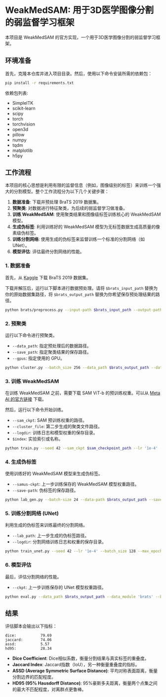 # WeakMedSAM: 用于3D医学图像分割的弱监督学习框架

本项目是 WeakMedSAM 的官方实现，一个用于3D医学图像分割的弱监督学习框架。

## 环境准备

首先，克隆本仓库并进入项目目录。然后，使用以下命令安装所需的依赖包：

```bash
pip install -r requirements.txt
```

依赖包列表:
- SimpleITK
- scikit-learn
- scipy
- torch
- torchvision
- open3d
- pillow
- numpy
- tqdm
- matplotlib
- h5py

## 工作流程

本项目的核心思想是利用有限的监督信息（例如，图像级别的标签）来训练一个强大的分割模型。整个工作流程分为以下几个关键步骤：

1.  **数据准备**: 下载并预处理 BraTS 2019 数据集。
2.  **预聚类**: 对数据进行特征聚类，为后续的弱监督学习做准备。
3.  **训练 WeakMedSAM**: 使用聚类结果和图像级标签训练核心的 WeakMedSAM 模型。
4.  **生成伪标签**: 利用训练好的 WeakMedSAM 模型为无标签数据生成高质量的像素级伪标签。
5.  **训练分割网络**: 使用生成的伪标签来监督训练一个标准的分割网络（如 UNet）。
6.  **模型评估**: 评估最终分割网络的性能。

### 1. 数据准备

首先，从 [Kaggle](https://www.kaggle.com/datasets/aryashah2k/brain-tumor-segmentation-brats-2019) 下载 BraTS 2019 数据集。

下载并解压后，运行以下脚本进行数据预处理。请将 `$brats_input_path` 替换为你的原始数据集路径，将 `$brats_output_path` 替换为你希望保存预处理结果的路径。

```bash
python brats/preprocess.py --input-path $brats_input_path --output-path $brats_output_path
```

### 2. 预聚类

运行以下命令进行预聚类。
- `--data_path`: 指定预处理后的数据路径。
- `--save_path`: 指定聚类结果的保存路径。
- `--gpus`: 指定使用的 GPU。

```bash
python cluster.py --batch_size 256 --data_path $brats_output_path --data_module brats --parent_classes 1 --child_classes 8 --save_path $cluster_file_path --gpus $gpus
```

### 3. 训练 WeakMedSAM

在训练 WeakMedSAM 之前，需要下载 SAM ViT-b 的预训练权重。可以从 [Meta AI 的官方链接](https://dl.fbaipublicfiles.com/segment_anything/sam_vit_b_01ec64.pth) 下载。

然后，运行以下命令开始训练。
- `--sam_ckpt`: SAM 预训练权重的路径。
- `--cluster_file`: 第二步生成的聚类文件路径。
- `--logdir`: 训练日志和模型权重的保存目录。
- `$index`: 实验索引或名称。

```bash
python train.py --seed 42 --sam_ckpt $sam_checkpoint_path --lr '1e-4' --batch_size 12 --max_epochs 10 --val_iters 3000 --index $index --data_path $brats_output_path --data_module brats --parent_classes 1 --child_classes 8 --child_weight 0.5 --cluster_file $cluster_file_path/brats-8.bin --logdir $logdir_s --gpus $gpus
```

### 4. 生成伪标签

使用训练好的 WeakMedSAM 模型来生成伪标签。
- `--samus-ckpt`: 上一步训练保存的 WeakMedSAM 模型权重路径。
- `--save-path`: 伪标签的保存路径。

```bash
python lab_gen.py --batch-size 24 --data-path $brats_output_path --save-path $pseudo_label_path --data-module brats --parent-classes 1 --child-classes 8 --samus-ckpt $logdir_s/$index/$index.pth --sam-ckpt sam_vit_b_01ec64.pth --t 4 --beta 4 --threshold 0.5 --gpus $gpus
```

### 5. 训练分割网络 (UNet)

利用生成的伪标签来训练最终的分割网络。
- `--lab_path`: 上一步生成的伪标签路径。
- `--logdir`: 分割网络训练日志和权重的保存目录。

```bash
python train_unet.py --seed 42 --lr '1e-4' --batch_size 128 --max_epochs 10 --val_iters 500 --index $index --data_path $brats_output_path --lab_path $pseudo_label_path --data_module brats --num_classes 2 --logdir $logdir_u --gpus $gpus
```

### 6. 模型评估

最后，评估分割网络的性能。
- `--ckpt`: 上一步训练保存的 UNet 模型权重路径。

```bash
python eval.py --data_path $brats_output_path --data_module 'brats' --batch_size 128 --num_classes 2 --ckpt $logdir_u/$index/$index.pth --gpus $gpus
```

## 结果

评估脚本会输出以下指标：

```
dice:           79.69
jaccard:        74.06
assd:           5.57
hd95:           28.34
```

- **Dice Coefficient**: Dice相似系数，衡量分割结果与真实标签的重叠度。
- **Jaccard Index**: Jaccard指数（IoU），另一种衡量重叠度的指标。
- **ASSD (Average Symmetric Surface Distance)**: 平均对称表面距离，衡量分割边界的匹配程度。
- **HD95 (95% Hausdorff Distance)**: 95%豪斯多夫距离，衡量两个点集之间的最大不匹配程度，对离群点更鲁棒。

